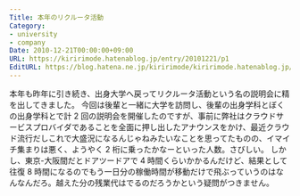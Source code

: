 ```yaml
---
Title: 本年のリクルータ活動
Category:
- university
- company
Date: 2010-12-21T00:00:00+09:00
URL: https://kiririmode.hatenablog.jp/entry/20101221/p1
EditURL: https://blog.hatena.ne.jp/kiririmode/kiririmode.hatenablog.jp/atom/entry/8454420450078211295
---
```



本年も昨年に引き続き、出身大学へ戻ってリクルータ活動という名の説明会に精を出してきました。
今回は後輩と一緒に大学を訪問し、後輩の出身学科とぼくの出身学科とで計 2 回の説明会を開催したのですが、事前に弊社はクラウドサービスプロバイダであることを全面に押し出したアナウンスをかけ、最近クラウド流行だしこれで大盛況になるんじゃねみたいなことを思ってたものの、イマイチ集まりは悪く、ようやく 2 桁に乗ったかなーといった人数。さびしい。
しかし、東京-大阪間だとドアツードアで 4 時間くらいかかるんだけど、結果として往復 8 時間になるのでもう一日分の稼働時間が移動だけで飛ぶっていうのはなんなんだろ。越えた分の残業代はでるのだろうかという疑問がつきません。
